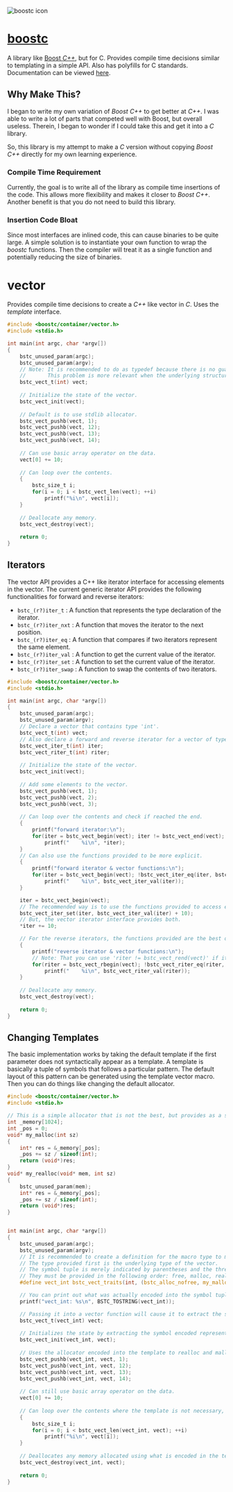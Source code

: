 ![boostc icon](images/boostc-icon.png)

# [boostc](https://tkellehe.github.io/boostc/)
A library like [Boost _C++_](https://github.com/boostorg), but for C.
Provides compile time decisions similar to templating in a simple API.
Also has polyfills for C standards. Documentation can be viewed [here](https://tkellehe.github.io/boostc/docs/).

## Why Make This?
I began to write my own variation of _Boost C++_ to get better at _C++_.
I was able to write a lot of parts that competed well with Boost, but overall useless.
Therein, I began to wonder if I could take this and get it into a _C_ library.

So, this library is my attempt to make a _C_ version without copying _Boost C++_ directly for my own learning experience.

### Compile Time Requirement
Currently, the goal is to write all of the library as compile time insertions of the code.
This allows more flexibility and makes it closer to _Boost C++_.
Another benefit is that you do not need to build this library.

### Insertion Code Bloat
Since most interfaces are inlined code, this can cause binaries to be quite large.
A simple solution is to instantiate your own function to wrap the _boostc_ functions.
Then the compiler will treat it as a single function and potentially reducing the size of binaries.

# vector
Provides compile time decisions to create a _C++_ like vector in _C_. Uses the _template_ interface.

```c
#include <boostc/container/vector.h>
#include <stdio.h>

int main(int argc, char *argv[])
{
    bstc_unused_param(argc);
    bstc_unused_param(argv);
    // Note: It is recommended to do as typedef because there is no guarantee that the types will be the same.
    //       This problem is more relevant when the underlying structure is a more complex data structure.
    bstc_vect_t(int) vect;
    
    // Initialize the state of the vector.
    bstc_vect_init(vect);
    
    // Default is to use stdlib allocator.
    bstc_vect_pushb(vect, 1);
    bstc_vect_pushb(vect, 12);
    bstc_vect_pushb(vect, 13);
    bstc_vect_pushb(vect, 14);
    
    // Can use basic array operator on the data.
    vect[0] += 10;
    
    // Can loop over the contents.
    {
        bstc_size_t i;
        for(i = 0; i < bstc_vect_len(vect); ++i)
            printf("%i\n", vect[i]);
    }
    
    // Deallocate any memory.
    bstc_vect_destroy(vect);
    
    return 0;
}
```

## Iterators

The vector API provides a C++ like iterator interface for accessing elements in the vector.
The current generic iterator API provides the following functionalities for forward and reverse iterators:
 * `bstc_(r?)iter_t` : A function that represents the type declaration of the iterator.
 * `bstc_(r?)iter_nxt` : A function that moves the iterator to the next position.
 * `bstc_(r?)iter_eq` : A function that compares if two iterators represent the same element.
 * `bstc_(r?)iter_val` : A function to get the current value of the iterator.
 * `bstc_(r?)iter_set` : A function to set the current value of the iterator.
 * `bstc_(r?)iter_swap` : A function to swap the contents of two iterators.

```c
#include <boostc/container/vector.h>
#include <stdio.h>

int main(int argc, char *argv[])
{
    bstc_unused_param(argc);
    bstc_unused_param(argv);
    // Declare a vector that contains type 'int'.
    bstc_vect_t(int) vect;
    // Also declare a forward and reverse iterator for a vector of type 'int'.
    bstc_vect_iter_t(int) iter;
    bstc_vect_riter_t(int) riter;
    
    // Initialize the state of the vector.
    bstc_vect_init(vect);
    
    // Add some elements to the vector.
    bstc_vect_pushb(vect, 1);
    bstc_vect_pushb(vect, 2);
    bstc_vect_pushb(vect, 3);
    
    // Can loop over the contents and check if reached the end.
    {
        printf("forward iterator:\n");
        for(iter = bstc_vect_begin(vect); iter != bstc_vect_end(vect); ++iter)
            printf("    %i\n", *iter);
    }
    // Can also use the functions provided to be more explicit.
    {
        printf("forward iterator & vector functions:\n");
        for(iter = bstc_vect_begin(vect); !bstc_vect_iter_eq(iter, bstc_vect_end(vect)); bstc_vect_iter_nxt(iter))
            printf("    %i\n", bstc_vect_iter_val(iter));
    }

    iter = bstc_vect_begin(vect);
    // The recommended way is to use the functions provided to access elements.
    bstc_vect_iter_set(iter, bstc_vect_iter_val(iter) + 10);
    // But, the vector iterator interface provides both.
    *iter += 10;

    // For the reverse iterators, the functions provided are the best option since the access is not direct.
    {
        printf("reverse iterator & vector functions:\n");
        // Note: That you can use 'riter != bstc_vect_rend(vect)' if it is more readable.
        for(riter = bstc_vect_rbegin(vect); !bstc_vect_riter_eq(riter, bstc_vect_rend(vect)); bstc_vect_riter_nxt(riter))
            printf("    %i\n", bstc_vect_riter_val(riter));
    }
    
    // Deallocate any memory.
    bstc_vect_destroy(vect);
    
    return 0;
}
```

## Changing Templates

The basic implementation works by taking the default template if the first parameter does not syntactically appear as a template.
A template is basically a tuple of symbols that follows a particular pattern.
The default layout of this pattern can be generated using the template vector macro.
Then you can do things like changing the default allocator.

```c
#include <boostc/container/vector.h>
#include <stdio.h>

// This is a simple allocator that is not the best, but provides as a simple example.
int _memory[1024];
int _pos = 0;
void* my_malloc(int sz)
{
    int* res = &_memory[_pos];
    _pos += sz / sizeof(int);
    return (void*)res;
}
void* my_realloc(void* mem, int sz)
{
    bstc_unused_param(mem);
    int* res = &_memory[_pos];
    _pos += sz / sizeof(int);
    return (void*)res;
}


int main(int argc, char *argv[])
{
    bstc_unused_param(argc);
    bstc_unused_param(argv);
    // It is recommended to create a definition for the macro type to make it more readable.
    // The type provided first is the underlying type of the vector.
    // The symbol tuple is merely indicated by parentheses and the three symbols provided.
    // They must be provided in the following order: free, malloc, realloc.
    #define vect_int bstc_vect_traits(int, (bstc_alloc_nofree, my_malloc, my_realloc))

    // You can print out what was actually encoded into the symbol tuple:
    printf("vect_int: %s\n", BSTC_TOSTRING(vect_int));

    // Passing it into a vector function will cause it to extract the symbol representing the type.
    bstc_vect_t(vect_int) vect;
    
    // Initializes the state by extracting the symbol encoded representing the init function.
    bstc_vect_init(vect_int, vect);
    
    // Uses the allocator encoded into the template to realloc and malloc the memory.
    bstc_vect_pushb(vect_int, vect, 1);
    bstc_vect_pushb(vect_int, vect, 12);
    bstc_vect_pushb(vect_int, vect, 13);
    bstc_vect_pushb(vect_int, vect, 14);
    
    // Can still use basic array operator on the data.
    vect[0] += 10;
    
    // Can loop over the contents where the template is not necessary, but recommended for consistency.
    {
        bstc_size_t i;
        for(i = 0; i < bstc_vect_len(vect_int, vect); ++i)
            printf("%i\n", vect[i]);
    }
    
    // Deallocates any memory allocated using what is encoded in the template.
    bstc_vect_destroy(vect_int, vect);
    
    return 0;
}
```
